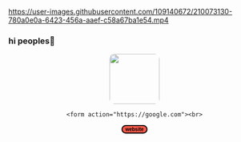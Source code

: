 

https://user-images.githubusercontent.com/109140672/210073130-780a0e0a-6423-456a-aaef-c58a67ba1e54.mp4

### hi peoples👋

<div id="header" align="center">

  <img src="gif_she😐😂.gif" width="100" style="border-radius:10px ;"/><br>

  	<form action="https://google.com"><br>

  <button style="border-radius: 20px; background:#FF5949; border: 2px solid black; color:black; font-weight:800; font-size:10px;">website</button>

  <form>

  	

</div>
